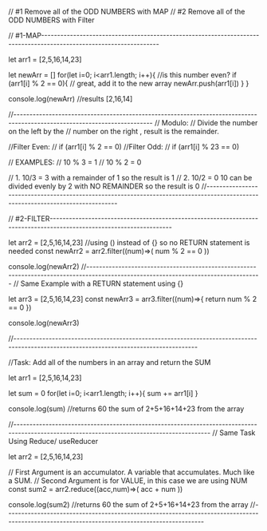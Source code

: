 
// #1 Remove all of the ODD NUMBERS with MAP
// #2 Remove all of the ODD NUMBERS with Filter

// #1-MAP-------------------------------------------------------------------------------------------------------------------

let arr1 = [2,5,16,14,23]

let newArr = []
for(let i=0; i<arr1.length; i++){
    //is this number even?
    if (arr1[i] % 2  == 0){
        // great, add it to the new array
        newArr.push(arr1[i])
    }
}


console.log(newArr)
//results [2,16,14]

//-------------------------------------------------------------------------------------------------------------------------
// Modulo: 
// Divide the number on the left by the
// number on the right , result is the remainder.

//Filter Even: 
    // if (arr1[i] % 2  == 0)
//Filter Odd:
    // if (arr1[i] % 23 == 0)

// EXAMPLES:
// 10 % 3 = 1
// 10 % 2 = 0

// 1. 10/3 = 3 with a remainder of 1 so the result is 1
// 2. 10/2 = 0 10 can be divided evenly by 2 with NO REMAINDER so the result is 0
//--------------------------------------------------------------------------------------------------------------------------------

// #2-FILTER--------------------------------------------------------------------------------------------------------------------

let arr2 = [2,5,16,14,23]
//using () instead of {} so no RETURN statement is needed
const newArr2 = arr2.filter((num)=>(
    num % 2 == 0
))

console.log(newArr2)
//------------------------------------------------------------------------------------------------------------------------------------
// Same Example with a RETURN statement using {}

let arr3 = [2,5,16,14,23]
const newArr3 = arr3.filter((num)=>{
    return num % 2 == 0
})

console.log(newArr3)

//---------------------------------------------------------------------------------------------------------------------------------------

//Task: Add all of the numbers in an array and return the SUM

let arr1 = [2,5,16,14,23]


let sum = 0
for(let i=0; i<arr1.length; i++){
    sum += arr1[i]
}

console.log(sum)
//returns 60 the sum of 2+5+16+14+23 from the array

//-------------------------------------------------------------------------------------------------------------------------------------------
// Same Task Using Reduce/ useReducer

let arr2 = [2,5,16,14,23]

// First Argument is an accumulator. A variable that accumulates. Much like a SUM.
// Second Argument is for VALUE, in this case we are using NUM
const sum2 = arr2.reduce((acc,num)=>(
    acc + num
))

console.log(sum2)
//returns 60 the sum of 2+5+16+14+23 from the array
//--------------------------------------------------------------------------------------------------------------------------------------------
